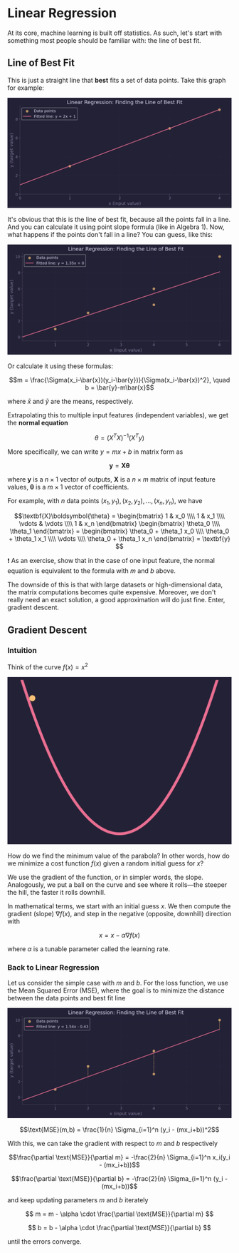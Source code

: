 # Linear Regression

At its core, machine learning is built off statistics. As such, let's start with something most people should be familiar with: the line of best fit.

## Line of Best Fit

This is just a straight line that **best** fits a set of data points. Take this graph for example:

<div class="center_medium">

![Image](../images/lin_reg/linear_regression.png)

</div>

It's obvious that this is the line of best fit, because all the points fall in a line. And you can calculate it using point slope formula (like in Algebra 1). Now, what happens if the points don't fall in a line? You can guess, like this:

<div class="center_medium">

![Image](../images/lin_reg/linear_regression_with_guess.png)

</div>

Or calculate it using these formulas:

$$m = \frac{\Sigma(x_i-\bar{x})(y_i-\bar{y})}{\Sigma(x_i-\bar{x})^2}, \quad b = \bar{y}-m\bar{x}$$

where $\bar{x}$ and $\bar{y}$ are the means, respectively.

Extrapolating this to multiple input features (independent variables), we get the **normal equation**

$$\theta = (X^{T}X)^{-1}(X^{T}y)$$ 

More specifically, we can write $y=mx+b$ in matrix form as 

$$\textbf{y} = \textbf{X}\boldsymbol{\theta}$$

where $\textbf{y}$ is a $n \times 1$ vector of outputs, $\textbf{X}$ is a $n \times m$ matrix of input feature values, $\boldsymbol{\theta}$ is a $m \times 1$ vector of coefficients.

For example, with $n$ data points $(x_1,y_1), (x_2,y_2), \dots, (x_n,y_n)$, we have


$$\textbf{X}\boldsymbol{\theta} =
\begin{bmatrix}
1 & x_0 \\\\
1 & x_1 \\\\
\vdots & \vdots \\\\
1 & x_n
\end{bmatrix} \begin{bmatrix}
\theta_0 \\\\
\theta_1
\end{bmatrix} = \begin{bmatrix}
\theta_0 + \theta_1 x_0 \\\\
\theta_0 + \theta_1 x_1 \\\\
\vdots \\\\
\theta_0 + \theta_1 x_n
\end{bmatrix} = \textbf{y}
$$

❗ As an exercise, show that in the case of one input feature, the normal equation is equivalent to the formula with $m$ and $b$ above.

The downside of this is that with large datasets or high-dimensional data, the matrix computations becomes quite expensive. Moreover, we don't really need an exact solution, a good approximation will do just fine. Enter, gradient descent.

## Gradient Descent

### Intuition
Think of the curve $f(x)=x^2$

<!-- ![Image](../images/parabola_with_point.png) -->
<div class="center_small">

![Centered Image](../images/lin_reg/parabola_with_point.png)

</div>

How do we find the minimum value of the parabola? In other words, how do we minimize a cost function $f(x)$ given a random initial guess for $x$?

We use the gradient of the function, or in simpler words, the slope. Analogously, we put a ball on the curve and see where it rolls—the steeper the hill, the faster it rolls downhill. 

In mathematical terms, we start with an initial guess $x$. We then compute the gradient (slope) $\nabla f(x)$, and step in the negative (opposite, downhill) direction with 

$$x = x - \alpha \nabla f(x)$$ 

where $\alpha$ is a tunable parameter called the learning rate.

### Back to Linear Regression

Let us consider the simple case with $m$ and $b$. For the loss function, we use the Mean Squared Error (MSE), where the goal is to minimize the distance between the data points and best fit line

<div class="center_medium">

![Image](../images/lin_reg/linear_regression_MSE.png)

</div>

$$\text{MSE}(m,b) = \frac{1}{n} \Sigma_{i=1}^n (y_i - (mx_i+b))^2$$

With this, we can take the gradient with respect to $m$ and $b$ respectively

$$\frac{\partial \text{MSE}}{\partial m} = -\frac{2}{n} \Sigma_{i=1}^n x_i(y_i - (mx_i+b))$$

$$\frac{\partial \text{MSE}}{\partial b} = -\frac{2}{n} \Sigma_{i=1}^n (y_i - (mx_i+b))$$

and keep updating parameters $m$ and $b$ iterately

$$
m = m - \alpha \cdot \frac{\partial \text{MSE}}{\partial m}
$$

$$
b = b - \alpha \cdot \frac{\partial \text{MSE}}{\partial b}
$$

until the errors converge.





